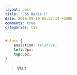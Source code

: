 ```yaml
---
layout: post
title: "CSS Basic Ⅰ"
date: 2016-09-19 05:53:14 +0000
comments: true
categories: CSS
---
```


```css
#class {
	posistion: relative;
	left:0px;
	top:0px;
}
```

>Wait
